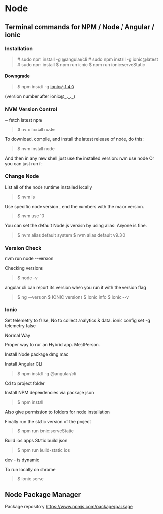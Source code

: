 # Node

## Terminal commands for NPM / Node / Angular / ionic

### Installation

> \# sudo npm install -g @angular/cli \# sudo npm install -g ionic@latest \# sudo npm install $ npm run ionic $ npm run ionic:serveStatic

#### Downgrade

> $ npm install -g ionic@1.4.0

\(version number after ionic@**\_.\_.\_**\)

### NVM Version Control

~ fetch latest npm

> $ nvm install node

To download, compile, and install the latest release of node, do this:

> $ nvm install node

And then in any new shell just use the installed version: nvm use node Or you can just run it:

### Change Node

List all of the node runtime installed locally

> $ nvm ls

Use specific node version , end the numbers with the major version.

> $ nvm use 10

You can set the default Node.js version by using alias: Anyone is fine.

> $ nvm alias default system $ nvm alias default v9.3.0

### Version Check

nvm run node --version

Checking versions

> $ node -v

angular cli can report its version when you run it with the version flag

> $ ng --version $ IONIC versions $ Ionic info $ ionic --v

### Ionic

Set telemetry to false, No to collect analytics & data. ionic config set -g telemetry false

Normal Way

Proper way to run an Hybrid app. MeatPerson.

Install Node package dmg mac

Install Angular CLI

> $ npm install -g @angular/cli

Cd to project folder

Install NPM dependencies via package json

> $ npm install

Also give permission to folders for node installation

Finally run the static version of the project

> $ npm run ionic:serveStatic

Build ios apps Static build json

> $ npm run build-static ios

dev - is dynamic

To run locally on chrome

> $ ionic serve


## Node Package Manager

Package repository
https://www.npmjs.com/package/package
